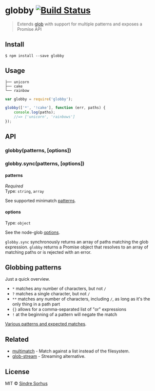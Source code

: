 # globby [![Build Status](https://travis-ci.org/sindresorhus/globby.svg?branch=master)](https://travis-ci.org/sindresorhus/globby)

> Extends [glob](https://github.com/isaacs/node-glob) with support for multiple patterns and exposes a Promise API


## Install

```
$ npm install --save globby
```


## Usage

```
├── unicorn
├── cake
└── rainbow
```

```js
var globby = require('globby');

globby(['*', '!cake'], function (err, paths) {
	console.log(paths);
	//=> ['unicorn', 'rainbows']
});
```


## API

### globby(patterns, [options])

### globby.sync(patterns, [options])

#### patterns

*Required*  
Type: `string`, `array`

See supported minimatch [patterns](https://github.com/isaacs/minimatch#usage).

#### options

Type: `object`

See the node-glob [options](https://github.com/isaacs/node-glob#options).

`globby.sync` synchronously returns an array of paths matching the glob expression.
`globby` returns a Promise object that resolves to an array of matching paths or is rejected with an error.

## Globbing patterns

Just a quick overview.

- `*` matches any number of characters, but not `/`
- `?` matches a single character, but not `/`
- `**` matches any number of characters, including `/`, as long as it's the only thing in a path part
- `{}` allows for a comma-separated list of "or" expressions
- `!` at the beginning of a pattern will negate the match

[Various patterns and expected matches](https://github.com/sindresorhus/multimatch/blob/master/test.js).


## Related

- [multimatch](https://github.com/sindresorhus/multimatch) - Match against a list instead of the filesystem.
- [glob-stream](https://github.com/wearefractal/glob-stream) - Streaming alternative.


## License

MIT © [Sindre Sorhus](http://sindresorhus.com)
